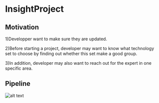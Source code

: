 # InsightProject
## Motivation 

1)Developper want to make sure they are updated.

2)Before starting a project, developer may want to know what technology set to choose by finding out whether this set make a good group.

3)In addition, developer may also want to reach out for the expert in one specific area.

## Pipeline

![alt text](http://url/to/img.png)
